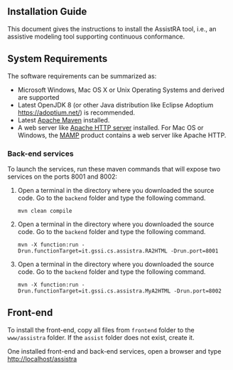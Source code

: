## Installation Guide 

This document gives the instructions to install the AssistRA tool, i.e., an assistive modeling tool supporting continuous conformance.


## System Requirements
The software requirements can be summarized as:

* Microsoft Windows, Mac OS X or Unix Operating Systems and derived are supported
* Latest OpenJDK 8 (or other Java distribution like Eclipse Adoptium https://adoptium.net/) is recommended. 
* Latest [Apache Maven](https://maven.apache.org/) installed.
* A web server like [Apache HTTP server](https://httpd.apache.org/) installed. For Mac OS or Windows, the [MAMP](https://www.mamp.info/) product contains a web server like Apache HTTP.


### Back-end services
To launch the services, run these maven commands that will expose two services on the ports 8001 and 8002:
1. Open a terminal in the directory where you downloaded the source code. Go to the `backend` folder and type the following command. 

    ```
    mvn clean compile
    ```

2. Open a terminal in the directory where you downloaded the source code. Go to the `backend` folder and type the following command. 


    ```
    mvn -X function:run -Drun.functionTarget=it.gssi.cs.assistra.RA2HTML -Drun.port=8001
    ```
3. Open a terminal in the directory where you downloaded the source code. Go to the `backend` folder and type the following command. 


    ```
    mvn -X function:run -Drun.functionTarget=it.gssi.cs.assistra.MyA2HTML -Drun.port=8002
    ```
	
## Front-end
To install the front-end, copy all files from `frontend` folder to the `www/assistra` folder. If the `assist` folder does not exist, create it.

One installed front-end and back-end services, open a browser and type [http://localhost/assistra](http://localhost/assistra)